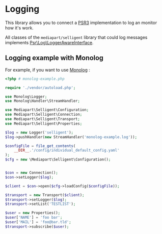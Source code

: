 
# Logging

This library allows you to connect a [PSR3](http://www.php-fig.org/psr/psr-3/) implementation to log an monitor how it's work.

All classes of the `mediapart/selligent` library that could log messages implements [Psr\Log\LoggerAwareInterface](http://www.php-fig.org/psr/psr-3/#4-psr-log-loggerawareinterface).

## Logging example with Monolog

For example, if you want to use [Monolog](https://github.com/Seldaek/monolog) :

```php
<?php # monolog-example.php

require './vendor/autoload.php';

use Monolog\Logger;
use Monolog\Handler\StreamHandler;

use Mediapart\Selligent\Configuration;
use Mediapart\Selligent\Connection;
use Mediapart\Selligent\Transport;
use Mediapart\Selligent\Properties;

$log = new Logger('selligent');
$log->pushHandler(new StreamHandler('monolog-example.log'));

$configFile = file_get_contents(
	__DIR__.'/config/individual_default_config.yaml'
);
$cfg = new \Mediapart\Selligent\Configuration();


$con = new Connection();
$con->setLogger($log);

$client = $con->open($cfg->loadConfig($configFile));

$transport = new Transport($client);
$transport->setLogger($log);
$transport->setList('TESTLIST');

$user = new Properties();
$user['NAME'] = 'foo bar';
$user['MAIL'] = 'foo@bar.tld';
$transport->subscribe($user);

```


